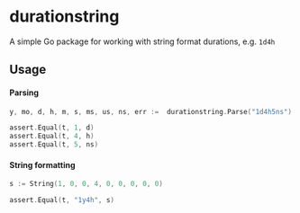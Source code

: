 # durationstring

A simple Go package for working with string format durations, e.g. `1d4h`

## Usage

#### Parsing

```go
y, mo, d, h, m, s, ms, us, ns, err :=  durationstring.Parse("1d4h5ns")

assert.Equal(t, 1, d)
assert.Equal(t, 4, h)
assert.Equal(t, 5, ns)
```

#### String formatting

```go
s := String(1, 0, 0, 4, 0, 0, 0, 0, 0)

assert.Equal(t, "1y4h", s)
```

